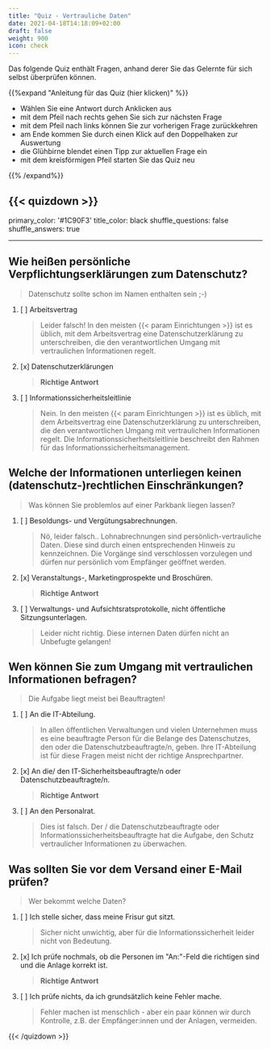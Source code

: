```yaml
---
title: "Quiz - Vertrauliche Daten"
date: 2021-04-18T14:18:09+02:00
draft: false
weight: 900
icon: check
---
```


Das folgende Quiz enthält Fragen, anhand derer Sie das Gelernte für sich selbst überprüfen können.

{{%expand "Anleitung für das Quiz (hier klicken)" %}}

  - Wählen Sie eine Antwort durch Anklicken aus 
  - mit dem Pfeil nach rechts gehen Sie sich zur nächsten Frage
  - mit dem Pfeil nach links können Sie zur vorherigen Frage zurückkehren
  - am Ende kommen Sie durch einen Klick auf den Doppelhaken zur Auswertung
  - die Glühbirne blendet einen Tipp zur aktuellen Frage ein
  - mit dem kreisförmigen Pfeil starten Sie das Quiz neu

{{% /expand%}}

{{< quizdown >}}
---
primary_color: '#1C90F3'
title_color: black
shuffle_questions: false
shuffle_answers: true

---

## Wie heißen persönliche Verpflichtungserklärungen zum Datenschutz?

> Datenschutz sollte schon im Namen enthalten sein ;-)

1. [ ] Arbeitsvertrag

	>Leider falsch! In den meisten {{< param Einrichtungen >}} ist es üblich, mit dem Arbeitsvertrag eine Datenschutzerklärung zu unterschreiben, die den verantwortlichen Umgang mit vertraulichen Informationen regelt.
2. [x] Datenschutzerklärungen

	>**Richtige Antwort**
3. [ ] Informationssicherheitsleitlinie

	>Nein. In den meisten {{< param Einrichtungen >}} ist es üblich, mit dem Arbeitsvertrag eine Datenschutzerklärung zu unterschreiben, die den verantwortlichen Umgang mit vertraulichen Informationen regelt. Die Informationssicherheitsleitlinie beschreibt den Rahmen für das Informationssicherheitsmanagement.

## Welche der Informationen unterliegen  keinen (datenschutz-)rechtlichen Einschränkungen?

> Was können Sie problemlos auf einer Parkbank liegen lassen?

1. [ ] Besoldungs- und Vergütungsabrechnungen.

	>Nö, leider falsch.. Lohnabrechnungen sind persönlich-vertrauliche Daten. Diese sind durch einen entsprechenden Hinweis zu kennzeichnen. Die Vorgänge sind verschlossen vorzulegen und dürfen nur persönlich vom Empfänger geöffnet werden.
2. [x] Veranstaltungs-, Marketingprospekte und Broschüren.

	>**Richtige Antwort**
3. [ ] Verwaltungs- und Aufsichtsratsprotokolle, nicht öffentliche Sitzungsunterlagen.

	>Leider nicht richtig. Diese internen Daten dürfen nicht an Unbefugte gelangen!

## Wen können Sie zum Umgang mit vertraulichen Informationen befragen?

> Die Aufgabe liegt meist bei Beauftragten!

1. [ ] An die IT-Abteilung.

	>In allen öffentlichen Verwaltungen und vielen Unternehmen muss es eine beauftragte Person für die Belange des Datenschutzes, den oder die Datenschutzbeauftragte/n, geben. Ihre IT-Abteilung ist für diese Fragen meist nicht der richtige Ansprechpartner.
2. [x] An die/ den IT-Sicherheitsbeauftragte/n oder Datenschutzbeauftragte/n.

	>**Richtige Antwort**
3. [ ] An den Personalrat.

	>Dies ist falsch. Der / die Datenschutzbeauftragte oder Informationssicherheitsbeauftragte hat die Aufgabe, den Schutz vertraulicher Informationen zu überwachen.

## Was sollten Sie vor dem Versand einer E-Mail prüfen?

>  Wer bekommt welche Daten?

1. [ ] Ich stelle sicher, dass meine Frisur gut sitzt.

	>Sicher nicht unwichtig, aber für die Informationssicherheit leider nicht von Bedeutung.
2. [x] Ich prüfe nochmals, ob die Personen im "An:"-Feld die richtigen sind und die Anlage korrekt ist.

	>**Richtige Antwort**
3. [ ] Ich prüfe nichts, da ich grundsätzlich keine Fehler mache.
	
	>Fehler machen ist menschlich - aber ein paar können wir durch Kontrolle, z.B. der Empfänger:innen und der Anlagen, vermeiden.

{{< /quizdown >}}
